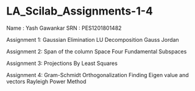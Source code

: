# LA_Scilab_Assignments-1-4

Name : Yash Gawankar
SRN : PES1201801482

Assignment 1: Gaussian Elimination LU Decomposition Gauss Jordan

Assignment 2: Span of the column Space Four Fundamental Subspaces

Assignment 3: Projections By Least Squares

Assignment 4: Gram-Schmidt Orthogonalization Finding Eigen value and vectors Rayleigh Power Method
